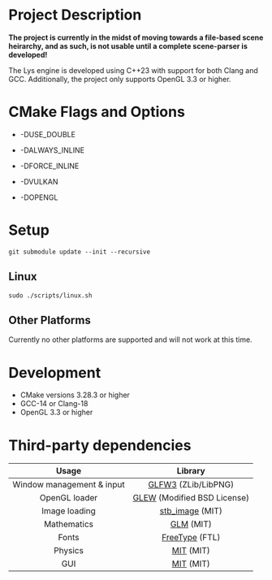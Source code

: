 # Project Description

**The project is currently in the midst of moving towards a file-based scene heirarchy, and as such, is not usable until a complete scene-parser is developed!**

The Lys engine is developed using C++23 with support for both Clang and GCC. Additionally, the project only supports OpenGL 3.3 or higher.

# CMake Flags and Options

- -DUSE_DOUBLE

- -DALWAYS_INLINE

- -DFORCE_INLINE

- -DVULKAN

- -DOPENGL

# Setup

`git submodule update --init --recursive`

## Linux

```
sudo ./scripts/linux.sh
```

## Other Platforms

Currently no other platforms are supported and will not work at this time.

# Development

- CMake versions 3.28.3 or higher
- GCC-14 or Clang-18
- OpenGL 3.3 or higher

# Third-party dependencies

|           Usage           |                                    Library                                    |
| :-----------------------: | :---------------------------------------------------------------------------: |
| Window management & input |                 [GLFW3](https://www.glfw.org/) (ZLib/LibPNG)                  |
|       OpenGL loader       | [GLEW](https://github.com/nigels-com/glew/tree/master) (Modified BSD License) |
|       Image loading       |              [stb_image](https://github.com/nothings/stb) (MIT)               |
|        Mathematics        |                  [GLM](https://github.com/g-truc/glm) (MIT)                   |
|           Fonts           |    [FreeType](https://download.savannah.gnu.org/releases/freetype/) (FTL)     |
|          Physics          |              [MIT](https://github.com/jrouwe/JoltPhysics) (MIT)               |
|            GUI            |                 [MIT](https://github.com/ocornut/imgui) (MIT)                 |
